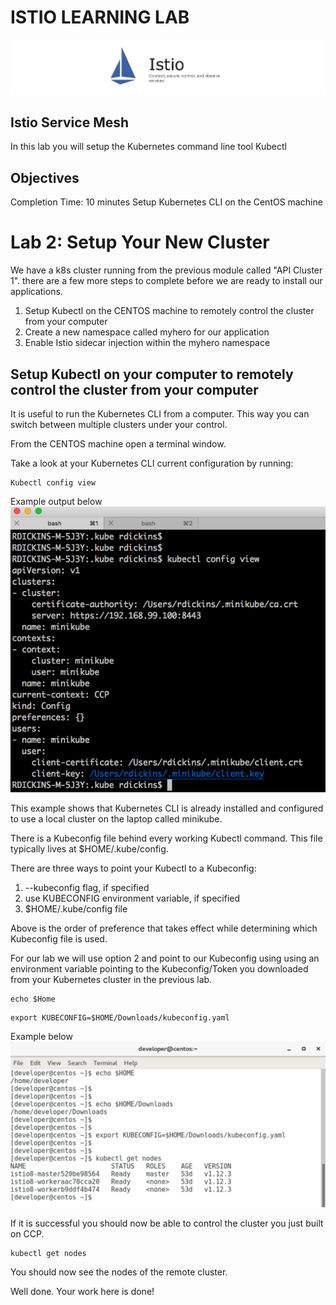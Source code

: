 # ISTIO LEARNING LAB

![alt text][logo]

[logo]: Istio_DNE_Images/istio_banner.png "Logo Title Text 2"


## Istio Service Mesh

In this lab you will setup the Kubernetes command line tool Kubectl

## Objectives
Completion Time: 10 minutes
Setup Kubernetes CLI on the CentOS machine


# Lab 2: Setup Your New Cluster
We have a k8s cluster running from the previous module called "API Cluster 1".
 there are a few more steps to complete before we are ready to install our applications.

1. Setup Kubectl on the CENTOS machine to remotely control the cluster from your computer
2. Create a new namespace called myhero for our application
3. Enable Istio sidecar injection within the myhero namespace

## Setup Kubectl on your computer to remotely control the cluster from your computer
It is useful to run the Kubernetes CLI from a computer. This way you can switch between multiple clusters under your control.

From the CENTOS machine open a terminal window.

Take a look at your Kubernetes CLI current configuration by running:

```
Kubectl config view
```

Example output below
![alt text][kubectl_config_view_2]

[kubectl_config_view_2]:Istio_DNE_Images/kubectl_config_view_2.png "Config View"

This example shows that Kubernetes CLI is already installed and configured to use a local cluster on the laptop called minikube.

There is a Kubeconfig file behind every working Kubectl command. This file typically lives at $HOME/.kube/config.

There are three ways to point your Kubectl to a Kubeconfig:

1.  --kubeconfig flag, if specified
2.  use KUBECONFIG environment variable, if specified
3.  $HOME/.kube/config file

Above is the order of preference that takes effect while determining which Kubeconfig file is used.

For our lab we will use option 2 and point to our Kubeconfig using using an environment variable pointing to the Kubeconfig/Token you downloaded from your Kubernetes cluster in the previous lab.
```
echo $Home
```
```
export KUBECONFIG=$HOME/Downloads/kubeconfig.yaml
```

Example below
![alt text][Kubectl_switch_context]

[Kubectl_switch_context]:Istio_DNE_Images/KubeconfigENV.png "Config View"

If it is successful you should now be able to control the cluster you just built on CCP.

```
kubectl get nodes
```
You should now see the nodes of the remote cluster.

Well done. Your work here is done!
